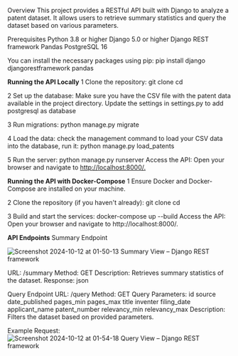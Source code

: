 Overview
This project provides a RESTful API built with Django to analyze a patent dataset. It allows users to retrieve summary statistics and query the dataset based on various parameters.

Prerequisites
    Python 3.8 or higher
    Django 5.0 or higher
    Django REST framework
    Pandas
    PostgreSQL 16

You can install the necessary packages using pip:  pip install django djangorestframework pandas


**Running the API Locally**
  1 Clone the repository:
    git clone <repository-url>
    cd <repository-name>
  
  2 Set up the database:
      Make sure you have the CSV file with the patent data available in the project directory.
      Update the settings in settings.py to add postgresql as database
  
  3 Run migrations:
    python manage.py migrate
  
  4 Load the data: check the management command to load your CSV data into the database, run it:
    python manage.py load_patents
  
  5 Run the server:
    python manage.py runserver
    Access the API: Open your browser and navigate to [http://localhost:8000/.](http://0.0.0.0:8000/)


**Running the API with Docker-Compose**
  1 Ensure Docker and Docker-Compose are installed on your machine.
  
  2 Clone the repository (if you haven't already):
      git clone <repository-url>
      cd <repository-name>

  3 Build and start the services:
    docker-compose up --build
    Access the API: Open your browser and navigate to http://localhost:8000/.


**API Endpoints**
Summary Endpoint


![Screenshot 2024-10-12 at 01-50-13 Summary View – Django REST framework](https://github.com/user-attachments/assets/1800574a-057b-472a-a8bc-aebf0a9cb0f1)


  URL: /summary
    Method: GET
    Description: Retrieves summary statistics of the dataset.
    Response:
        json


Query Endpoint
    URL: /query
    Method: GET
    Query Parameters:
        id
        source
        date_published
        pages_min
        pages_max
        title
        inventer
        filing_date
        applicant_name
        patent_number
        relevancy_min
        relevancy_max
    Description: Filters the dataset based on provided parameters.

    
Example Request:![Screenshot 2024-10-12 at 01-54-18 Query View – Django REST framework](https://github.com/user-attachments/assets/0661afb3-b4c3-424b-a7c1-46ec45c66db3)
